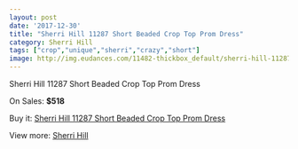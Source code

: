 ```yaml
---
layout: post
date: '2017-12-30'
title: "Sherri Hill 11287 Short Beaded Crop Top Prom Dress"
category: Sherri Hill
tags: ["crop","unique","sherri","crazy","short"]
image: http://img.eudances.com/11482-thickbox_default/sherri-hill-11287-short-beaded-crop-top-prom-dress.jpg
---
```

Sherri Hill 11287 Short Beaded Crop Top Prom Dress

On Sales: **$518**
<a href="https://www.eudances.com/en/sherri-hill/3642-sherri-hill-11287-short-beaded-crop-top-prom-dress.html"><amp-img layout="responsive" width="600" height="600" src="//img.eudances.com/11482-thickbox_default/sherri-hill-11287-short-beaded-crop-top-prom-dress.jpg" alt="Sherri Hill 11287 Short Beaded Crop Top Prom Dress 0" /></a>
<a href="https://www.eudances.com/en/sherri-hill/3642-sherri-hill-11287-short-beaded-crop-top-prom-dress.html"><amp-img layout="responsive" width="600" height="600" src="//img.eudances.com/11487-thickbox_default/sherri-hill-11287-short-beaded-crop-top-prom-dress.jpg" alt="Sherri Hill 11287 Short Beaded Crop Top Prom Dress 1" /></a>
<a href="https://www.eudances.com/en/sherri-hill/3642-sherri-hill-11287-short-beaded-crop-top-prom-dress.html"><amp-img layout="responsive" width="600" height="600" src="//img.eudances.com/11486-thickbox_default/sherri-hill-11287-short-beaded-crop-top-prom-dress.jpg" alt="Sherri Hill 11287 Short Beaded Crop Top Prom Dress 2" /></a>
<a href="https://www.eudances.com/en/sherri-hill/3642-sherri-hill-11287-short-beaded-crop-top-prom-dress.html"><amp-img layout="responsive" width="600" height="600" src="//img.eudances.com/11485-thickbox_default/sherri-hill-11287-short-beaded-crop-top-prom-dress.jpg" alt="Sherri Hill 11287 Short Beaded Crop Top Prom Dress 3" /></a>
<a href="https://www.eudances.com/en/sherri-hill/3642-sherri-hill-11287-short-beaded-crop-top-prom-dress.html"><amp-img layout="responsive" width="600" height="600" src="//img.eudances.com/11484-thickbox_default/sherri-hill-11287-short-beaded-crop-top-prom-dress.jpg" alt="Sherri Hill 11287 Short Beaded Crop Top Prom Dress 4" /></a>
<a href="https://www.eudances.com/en/sherri-hill/3642-sherri-hill-11287-short-beaded-crop-top-prom-dress.html"><amp-img layout="responsive" width="600" height="600" src="//img.eudances.com/11483-thickbox_default/sherri-hill-11287-short-beaded-crop-top-prom-dress.jpg" alt="Sherri Hill 11287 Short Beaded Crop Top Prom Dress 5" /></a>

Buy it: [Sherri Hill 11287 Short Beaded Crop Top Prom Dress](https://www.eudances.com/en/sherri-hill/3642-sherri-hill-11287-short-beaded-crop-top-prom-dress.html "Sherri Hill 11287 Short Beaded Crop Top Prom Dress")

View more: [Sherri Hill](https://www.eudances.com/en/80-Sherri-Hill "Sherri Hill")